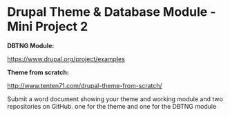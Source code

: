# Drupal Theme & Database Module - Mini Project 2

**DBTNG Module:**

https://www.drupal.org/project/examples

**Theme from scratch:**

http://www.tenten71.com/drupal-theme-from-scratch/

Submit a word document showing your theme and working module and two repositories on GitHub.  one for the theme and one for the DBTNG module